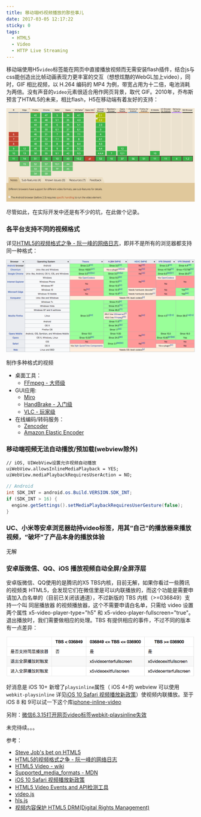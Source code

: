 ```yaml
---
title: 移动端H5视频播放的那些事儿
date: 2017-03-05 12:17:22
sticky: 0
tags:
  - HTML5
  - Video
  - HTTP Live Streaming
---
```


移动端使用H5`video`标签能在网页中直接播放视频而无需安装flash插件，结合js与css能创造出比帧动画表现力更丰富的交互（想想炫酷的WebGL加上video），同时，GIF 相比视频，以 H.264 编码的 MP4 为例，带宽占用为十二倍，电池消耗为两倍。没有声音的`video`元素很适合用作网页背景，取代 GIF。2010年，乔布斯预言了HTML5的未来，相比flash，H5在移动端有着友好的支持：

![HTML5 Video 浏览器兼容表，数据来自于http://caniuse.com/#feat=video](/assets/images/html5-video-browser-support.png)

<!-- more -->

尽管如此，在实际开发中还是有不少的坑，在此做个记录。

### 各平台支持不同的视频格式

详见[HTML5的视频格式之争 - 阮一峰的网络日志](http://www.ruanyifeng.com/blog/2010/05/html5_codec_fight.html)，即并不是所有的浏览器都支持同一种格式：

![HTML5 Video 视频格式浏览器支持](/assets/images/html5-video-format-browser-support.png)

制作多种格式的视频
- 桌面工具：
  - [FFmpeg - 大师级](https://ffmpeg.org/)
- GUI应用:
  - [Miro](https://www.mirovideoconverter.com/)
  - [HandBrake - 入门级](https://handbrake.fr/)
  - [VLC - 玩家级](https://www.videolan.org/)
- 在线编码/转码服务：
  - [Zencoder](https://en.wikipedia.org/wiki/Zencoder)
  - [Amazon Elastic Encoder](https://aws.amazon.com/elastictranscoder)

### 移动端视频无法自动播放/预加载(webview除外)

```obj-c
// iOS, UIWebView设置允许视频自动播放
uiWebView.allowsInlineMediaPlayback = YES;
uiWebView.mediaPlaybackRequiresUserAction = NO;
```

```java
// Android
int SDK_INT = android.os.Build.VERSION.SDK_INT;
if (SDK_INT > 16) {
  engine.getSettings().setMediaPlaybackRequiresUserGesture(false);
}
```

### UC、小米等安卓浏览器劫持video标签，用其“自己”的播放器来播放视频，“破坏”了产品本身的播放体验

无解

### 安卓版微信、QQ、iOS 播放视频自动全屏/全屏浮层

安卓版微信、QQ使用的是腾讯的X5 TBS内核，目前无解，如果你看过一些腾讯的视频类 HTML5，会发现它们在微信里是可以内联播放的，而这个功能是需要申请加入白名单的（目前已关闭该通道），不过新版的 TBS 内核（>=036849）支持一个叫 同层播放器 的视频播放器，这个不需要申请白名单，只需给 video 设置两个属性 x5-video-player-type="h5" 和 x5-video-player-fullscreen="true"。退出播放时，我们需要做相应的处理。TBS 有提供相应的事件，不过不同的版本有一点差异：

![TBS Video Fullscreen API](/assets/images/tbs-video-fullscreen-api.png)

好消息是 iOS 10+ 新增了`playsinline`属性（ iOS 4+的 webview 可以使用`webkit-playsinline` 详见[iOS 10 Safari 视频播放新政策](https://webkit.org/blog/6784/new-video-policies-for-ios/)）使视频内联播放。至于iOS 8 和 9可以试一下这个库[iphone-inline-video](https://github.com/bfred-it/iphone-inline-video)

另附：[微信6.3.15打开网页video标签webkit-playsinline失效](http://bbs.mb.qq.com/thread-1128196-1-1.html)

未完待续。。。

参考：
- [Steve Job's bet on HTML5](http://www.apple.com/hotnews/thoughts-on-flash/)
- [HTML5的视频格式之争 - 阮一峰的网络日志](http://www.ruanyifeng.com/blog/2010/05/html5_codec_fight.html)
- [HTML5 Video - wiki](https://en.wikipedia.org/wiki/HTML5_video)
- [Supported_media_formats - MDN](https://developer.mozilla.org/en-US/docs/Web/HTML/Supported_media_formats)
- [iOS 10 Safari 视频播放新政策](https://webkit.org/blog/6784/new-video-policies-for-ios/)
- [HTML5 Video Events and API检测工具](https://www.w3.org/2010/05/video/mediaevents.html)
- [video.js](http://videojs.com/)
- [hls.js](https://github.com/dailymotion/hls.js)
- [视频内容保护 HTML5 DRM(Digital Rights Management)](http://stackoverflow.com/questions/2983555/is-there-a-way-to-use-drm-on-html5-video)
